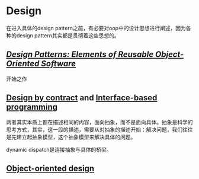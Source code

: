 # Design

在进入具体的design pattern之前，有必要对oop中的设计思想进行阐述，因为各种的design pattern其实都是贯彻着这些思想的。

## [***Design Patterns: Elements of Reusable Object-Oriented Software***](https://en.wikipedia.org/wiki/Design_Patterns)

开始之作





## [Design by contract](https://en.wikipedia.org/wiki/Design_by_contract) and [Interface-based programming](https://en.wikipedia.org/wiki/Interface-based_programming)

两者其实本质上都在描述相同的内容，面向抽象，而不是面向具体。抽象是科学的思考方式，其实，这一段的描述，需要从对抽象的描述开始：解决问题，我们往往是先建立起抽象模型，这个抽象模型来解决具体的问题。

dynamic dispatch是连接抽象与具体的桥梁。

## [Object-oriented design](https://en.wikipedia.org/wiki/Object-oriented_design)

